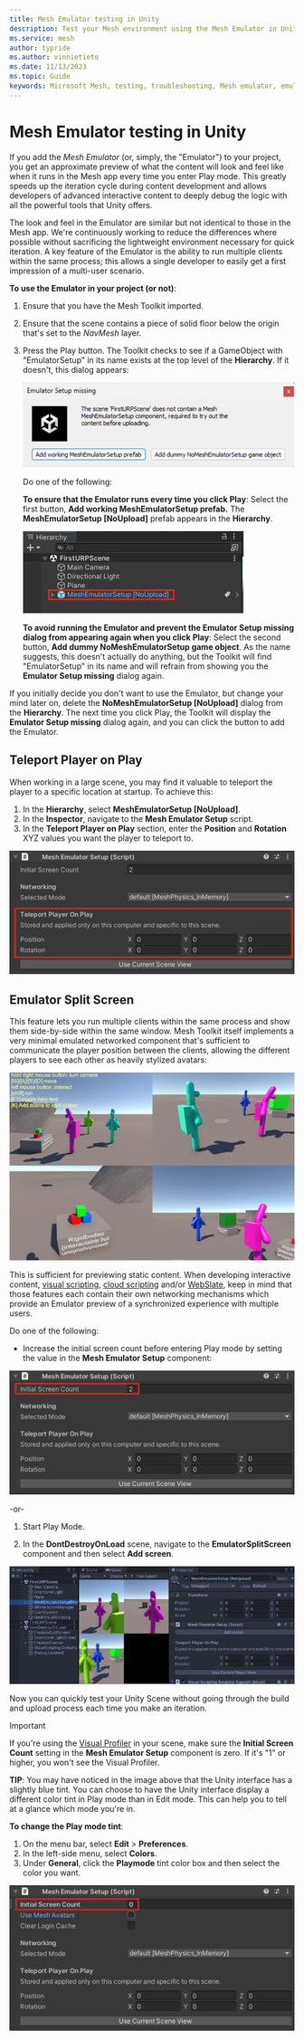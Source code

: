 ```yaml
---
title: Mesh Emulator testing in Unity
description: Test your Mesh environment using the Mesh Emulator in Unity.
ms.service: mesh
author: typride
ms.author: vinnietieto
ms.date: 11/13/2023
ms.topic: Guide
keywords: Microsoft Mesh, testing, troubleshooting, Mesh emulator, emulator, troubleshooting, debugging
---
```


# Mesh Emulator testing in Unity

If you add the *Mesh Emulator* (or, simply, the "Emulator") to your project, you get an
approximate preview of what the content will look and feel like when it
runs in the Mesh app every time you enter Play mode. This greatly speeds up the iteration cycle during
content development and allows developers of advanced interactive
content to deeply debug the logic with all the powerful tools that Unity
offers.

The look and feel in the Emulator are similar but not identical to those in
the Mesh app. We're continuously working to reduce the differences where
possible without sacrificing the lightweight environment necessary for
quick iteration. A key feature of the Emulator is the ability to run
multiple clients within the same process; this allows a single developer
to easily get a first impression of a multi-user scenario.

**To use the Emulator in your project (or not)**:

1.  Ensure that you have the Mesh Toolkit imported.
1.  Ensure that the scene contains a piece of solid floor below the origin that's set to the *NavMesh* layer.
1.  Press the Play button. The Toolkit checks to see if a GameObject with "EmulatorSetup" in its name exists at the top level of the **Hierarchy**. If it doesn't, this dialog appears:

    ![A screenshot of the Mesh Emulator Setup missing dialog.](../../media/debug-and-optimize/003-emulator-setup-missing-dialog.png)

    Do one of the following:

    **To ensure that the Emulator runs every time you click Play**:
    Select the first button, **Add working MeshEmulatorSetup prefab.** The **MeshEmulatorSetup [NoUpload]** prefab appears in the **Hierarchy**.

    ![A screenshot of the Mesh Emulator Setup No Upload prefab added to the Hierarchy.](../../media/debug-and-optimize/004-mesh-emulator-in-hierarchy.png)

    **To avoid running the Emulator and prevent the Emulator Setup missing dialog from appearing again when you click Play**:
    Select the second button, **Add dummy NoMeshEmulatorSetup game object**. As the name suggests, this doesn't actually do anything, but the Toolkit will find "EmulatorSetup" in its name and will refrain from showing you the **Emulator Setup missing** dialog again.

If you initially decide you don't want to use the Emulator, but change your mind later on, delete the **NoMeshEmulatorSetup [NoUpload]** dialog from the **Hierarchy**. The next time you click Play, the Toolkit will display the **Emulator Setup missing** dialog again, and you can click the button to add the Emulator.

## Teleport Player on Play

When working in a large scene, you may find it valuable to teleport the player to a specific location at startup. To achieve this:

1. In the **Hierarchy**, select **MeshEmulatorSetup [NoUpload]**.
1. In the **Inspector**, navigate to the **Mesh Emulator Setup** script.
1. In the **Teleport Player on Play** section, enter the **Position** and **Rotation** XYZ values you want the player to teleport to.

![A screenshot of the Mesh Emulator Setup component with the Teleport Player on Play section highlighted.](../../media/debug-and-optimize/005-teleport-player-on-play.png)

## Emulator Split Screen

This feature lets you run multiple clients within the same process and
show them side-by-side within the same window. Mesh Toolkit itself implements a very minimal
emulated networked component that's sufficient to communicate
the player position between the clients, allowing the different players
to see each other as heavily stylized avatars:

![A screenshot of multiple clients displayed side-by-side in the Emulator.](../../media/debug-and-optimize/image043.png)

This is sufficient for previewing static content. When developing
interactive content, [visual scripting](../script-your-scene-logic/visual-scripting/visual-scripting-overview.md), [cloud scripting](../script-your-scene-logic/cloud-scripting/cloud-scripting-basic-concepts.md) and/or [WebSlate](../enhance-your-environment/webcontent.md), keep in mind that those features each contain their own networking mechanisms
which provide an Emulator preview of a synchronized experience with multiple users.

Do one of the following:

-   Increase the initial screen count before entering Play mode by setting the value in the **Mesh Emulator Setup** component:

![A screenshot of the Mesh Emulator Setup component with the Initial Screen Count property set to two.](../../media/debug-and-optimize/006-initial-screen-count.png)

-or-

1.  Start Play Mode.

2.  In the **DontDestroyOnLoad** scene, navigate to the
    **EmulatorSplitScreen** component and then select **Add screen**.

![___](../../media/debug-and-optimize/007-add-screen.png)

Now you can quickly test your Unity Scene without going through the
build and upload process each time you make an iteration.

 > [!IMPORTANT]
 > If you're using the [Visual Profiler](../debug-and-optimize-performance/performance-guidelines.md#visual-profiler) in your scene, make sure the **Initial Screen Count** setting in the **Mesh Emulator Setup** component is zero. If it's "1" or higher, you won't see the Visual Profiler.

**TIP**: You may have noticed in the image above that the Unity interface has a slightly blue tint. You can choose to have the Unity interface display a different color tint in Play mode than in Edit mode. This can help you to tell at a glance which mode you're in. 

**To change the Play mode tint**:
1. On the menu bar, select **Edit** > **Preferences**.
1. In the left-side menu, select **Colors**.
1. Under **General**, click the **Playmode** tint color box and then select the color you want.

 ![A screen shot of the Mesh Emulator Setup component with Initial Screen Count set to zero.](../../media/debug-and-optimize/008-screen-count-zero.png)
